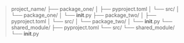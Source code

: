 > project_name/
        ├── package_one/
        │   ├── pyproject.toml
        │   └── src/
        │       └── package_one/
        │           └── __init__.py
        ├── package_two/
        │   ├── pyproject.toml
        │   └── src/
        │       └── package_two/
        │           └── __init__.py
        └── shared_module/
            ├── pyproject.toml
            └── src/
                └── shared_module/
                    └── __init__.py



